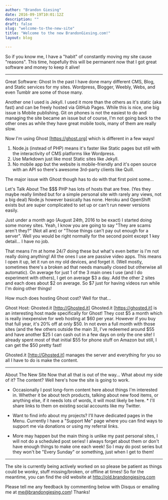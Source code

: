 ```yaml
---
author: "Brandon Giesing"
date: 2016-09-19T10:01:12Z
description: ""
draft: false
slug: "welcome-to-the-new-site"
title: "Welcome to the new BrandonGiesing.com!"
layout: blog

---
```


So if you know me, I have a "habit" of constantly moving my site cause
"reasons". This time, hopefully this will be permanent now that I got great
software and money to keep it alive!


--------------------------------------------------------------------------------

Great Software: Ghost
In the past I have done many different CMS, Blog, and Static services for my
sites. Wordpress, Blogger, Weebly, Webs, and even Tumblr are some of those many.

Another one I used is Jekyll. I used it more than the others as it's static (aka
fast) and can be freely hosted via GitHub Pages. While this is nice, one big
issue is Mobile publishing. Git on phones is not the easiest to do and managing
the site became an issue but of course, I'm not going back to the other ones as
while they have great mobile tools, many of them are really slow.

Now I'm using Ghost [https://ghost.org]  which is different in a few ways!

 1. Node.js (instead of PHP) means it's faster like Static pages but still with
    the interactivity of CMS platforms like Wordpress.
 2. Use Markdown just like most Static sites like Jekyll.
 3. No mobile app but the website is mobile-friendly and it's open source with
    an API so there's awesome 3rd-party clients like Quill.

The major issue with Ghost though has to do with that first point some...

Let's Talk About The $$$
PHP has lots of hosts that are free. (Yes they maybe really limited but for a
simple personal site with rarely any views, not a big deal) Node.js however
basically has none. Heroku and OpenShift exists but are super complicated to set
up or can't run newer versions easily.

Just under a month ago (August 24th, 2016 to be exact) I started doing some
money sites. Yeah, I know you are going to say "They are scams aren't they?"
(Not all are) or "Those things can't pay out enough for a server". Well you
would be right normally for the second point except 1 key detail... I have no
job.

That means I'm at home 24/7 doing these but what's even better is I'm not really
doing anything! All the ones I use are passive video apps. This means I open it
up, let it run on my old devices, and forget it. (Well mostly, sometimes there's
a broken ad that needs manually closed but otherwise all automatic). On average
for just 1 of the 3 main ones I use (and I do experiment with others), I get on
average $3 a day. Add the other 2 sites and each does about $2 on average. So $7
just for having videos run while I'm doing other things!

How much does hosting Ghost cost? Well for that...

Ghost Host: Ghosted.it [http://Ghosted.it]
Ghosted.it [https://ghosted.it]  is an interesting host made specifically for
Ghost! They cost $5 a month which is really inexpensive for web hosting at $60
per year. However if you buy that full year, it's 20% off at only $50. In not
even a full month with those sites (and the few others outside the main 3), I've
redeemed around $55 and have another $25 I can cash out in a few days on only
the one site! I already spent most of that initial $55 for phone stuff on Amazon
but still, I can get the $50 pretty fast!

Ghosted.it [http://Ghosted.it]  manages the server and everything for you so all
I have to do is make the content.


--------------------------------------------------------------------------------

About The New Site
Now that all that is out of the way... What about my side of it? The content?
Well here's how the site is going to work.

 * Occasionally I post long-form content here about things I'm interested in.
   Whether it be about tech products, talking about new food items, or anything
   else, if it needs lots of words, it will most likely be here. * I'll share
      links to them on existing social accounts like my Twitter.


 * Want to find info about my projects? I'll have dedicated pages in the Menu.
   Currently I have a "Support Me" page where you can find ways to support me
   via donations or using my referral links.
 * More may happen but the main thing is unlike my past personal sites, I will
   not do a scheduled post series!  I always forget about them or don't have
   enough things to make one each week! So I may do post series but they won't
   be "Every Sunday" or something, just when I get to them!


--------------------------------------------------------------------------------

The site is currently being actively worked on so please be patient as things
could be wonky, stuff missing/broken, or offline at times! So for the meantime,
you can find the old website at http://old.brandongiesing.com

Please tell me any feedback by commenting below with Disqus or emailing me at
me@brandongiesing.com! Thanks!
